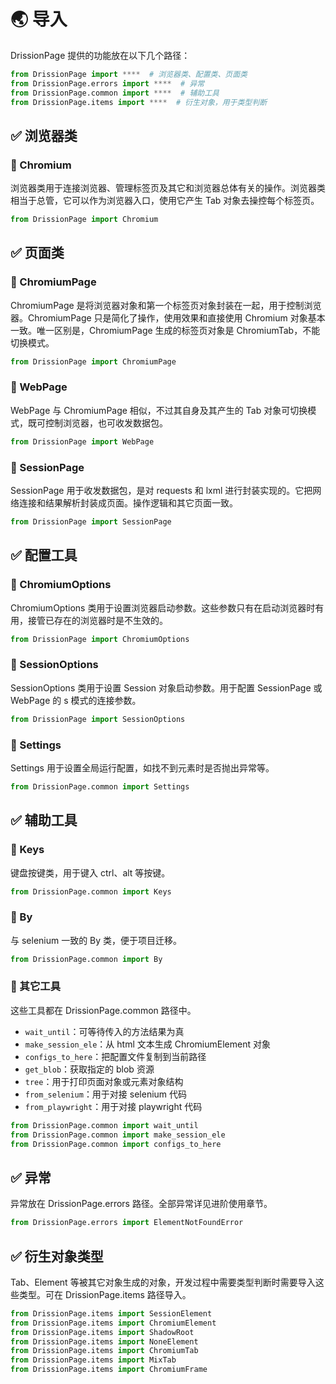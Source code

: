 # 🌏 导入

DrissionPage 提供的功能放在以下几个路径：

```python
from DrissionPage import ****  # 浏览器类、配置类、页面类
from DrissionPage.errors import ****  # 异常
from DrissionPage.common import ****  # 辅助工具
from DrissionPage.items import ****  # 衍生对象，用于类型判断
```

## ✅️ 浏览器类​

### 📌 Chromium​

浏览器类用于连接浏览器、管理标签页及其它和浏览器总体有关的操作。浏览器类相当于总管，它可以作为浏览器入口，使用它产生 Tab 对象去操控每个标签页。

```python
from DrissionPage import Chromium
```

## ✅️ 页面类​

### 📌 ChromiumPage​

ChromiumPage 是将浏览器对象和第一个标签页对象封装在一起，用于控制浏览器。ChromiumPage 只是简化了操作，使用效果和直接使用 Chromium 对象基本一致。唯一区别是，ChromiumPage 生成的标签页对象是 ChromiumTab，不能切换模式。

```python
from DrissionPage import ChromiumPage
```

### 📌 WebPage​

WebPage 与 ChromiumPage 相似，不过其自身及其产生的 Tab 对象可切换模式，既可控制浏览器，也可收发数据包。

```python
from DrissionPage import WebPage
```

### 📌 SessionPage​

SessionPage 用于收发数据包，是对 requests 和 lxml 进行封装实现的。它把网络连接和结果解析封装成页面。操作逻辑和其它页面一致。

```python
from DrissionPage import SessionPage
```

## ✅️ 配置工具​

### 📌 ChromiumOptions​

ChromiumOptions 类用于设置浏览器启动参数。这些参数只有在启动浏览器时有用，接管已存在的浏览器时是不生效的。

```python
from DrissionPage import ChromiumOptions
```

### 📌 SessionOptions​

SessionOptions 类用于设置 Session 对象启动参数。用于配置 SessionPage 或 WebPage 的 s 模式的连接参数。

```python
from DrissionPage import SessionOptions
```

### 📌 Settings​

Settings 用于设置全局运行配置，如找不到元素时是否抛出异常等。

```python
from DrissionPage.common import Settings
```

## ✅️ 辅助工具​

### 📌 Keys​

键盘按键类，用于键入 ctrl、alt 等按键。

```python
from DrissionPage.common import Keys
```

### 📌 By​

与 selenium 一致的 By 类，便于项目迁移。

```python
from DrissionPage.common import By
```

### 📌 其它工具​

这些工具都在 DrissionPage.common 路径中。

- `wait_until`：可等待传入的方法结果为真
- `make_session_ele`：从 html 文本生成 ChromiumElement 对象
- `configs_to_here`：把配置文件复制到当前路径
- `get_blob`：获取指定的 blob 资源
- `tree`：用于打印页面对象或元素对象结构
- `from_selenium`：用于对接 selenium 代码
- `from_playwright`：用于对接 playwright 代码

```python
from DrissionPage.common import wait_until
from DrissionPage.common import make_session_ele
from DrissionPage.common import configs_to_here
```

## ✅️ 异常​

异常放在 DrissionPage.errors 路径。全部异常详见进阶使用章节。

```python
from DrissionPage.errors import ElementNotFoundError
```

## ✅️ 衍生对象类型​

Tab、Element 等被其它对象生成的对象，开发过程中需要类型判断时需要导入这些类型。可在 DrissionPage.items 路径导入。

```python
from DrissionPage.items import SessionElement
from DrissionPage.items import ChromiumElement
from DrissionPage.items import ShadowRoot
from DrissionPage.items import NoneElement
from DrissionPage.items import ChromiumTab
from DrissionPage.items import MixTab
from DrissionPage.items import ChromiumFrame
```